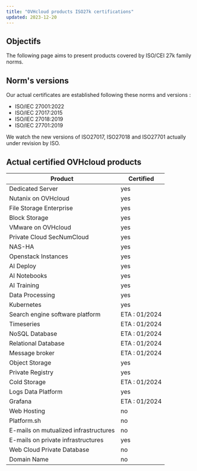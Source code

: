 ```yaml
---
title: "OVHcloud products ISO27k certifications"
updated: 2023-12-20
---
```


## Objectifs
The following page aims to present products covered by ISO/CEI 27k family norms.

## Norm's versions
Our actual certificates are established following these norms and versions :
- ISO/IEC 27001:2022
- ISO/IEC 27017:2015
- ISO/IEC 27018:2019
- ISO/IEC 27701:2019

We watch the new versions of ISO27017, ISO27018 and ISO27701 actually under revision by ISO.

## Actual certified OVHcloud products
| **Product** | **Certified** | 
| --- | ---  | 
| Dedicated Server | yes | 
| Nutanix on OVHcloud | yes | 
| File Storage Enterprise | yes | 
| Block Storage | yes | 
| VMware on OVHcloud | yes | 
| Private Cloud SecNumCloud | yes | 
| NAS-HA | yes | 
| Openstack Instances | yes | 
| AI Deploy | yes | 
| AI Notebooks | yes | 
| AI Training | yes | 
| Data Processing | yes | 
| Kubernetes | yes |
| Search engine software platform | ETA : 01/2024 | 
| Timeseries | ETA : 01/2024 |
| NoSQL Database | ETA : 01/2024 | 
| Relational Database | ETA : 01/2024 | 
| Message broker | ETA : 01/2024 | 
| Object Storage | yes | 
| Private Registry | yes | 
| Cold Storage | ETA : 01/2024 | 
| Logs Data Platform | yes | 
| Grafana | ETA : 01/2024 | 
| Web Hosting | no | 
| Platform.sh | no | 
| E-mails on mutualized infrastructures | no |
| E-mails on private infrastructures | yes | 
| Web Cloud Private Database | no | 
| Domain Name | no | 

